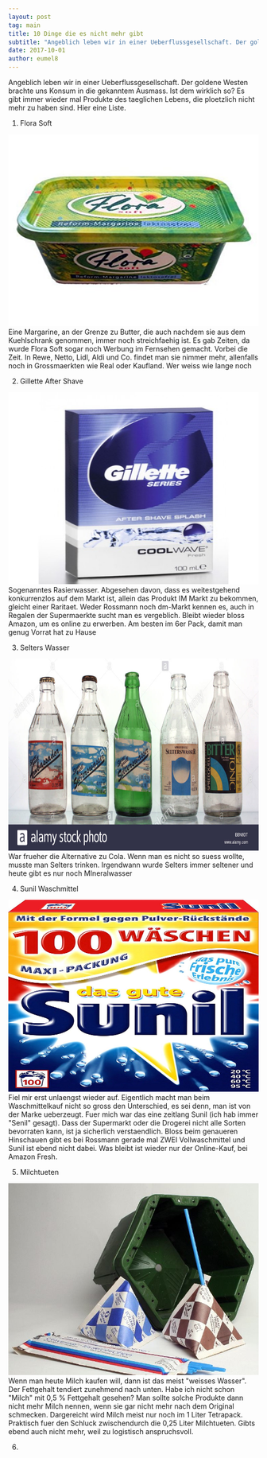 ```yaml
---
layout: post
tag: main
title: 10 Dinge die es nicht mehr gibt
subtitle: "Angeblich leben wir in einer Ueberflussgesellschaft. Der goldene Westen brachte uns Konsum in die gekanntem Ausmass. Ist dem wirklich so? Es gibt immer wieder mal Produkte des taeglichen Lebens, die ploetzlich nicht mehr zu haben sind. Hier eine Liste."
date: 2017-10-01
author: eumel8
---
```


Angeblich leben wir in einer Ueberflussgesellschaft. Der goldene Westen brachte uns Konsum in die gekanntem Ausmass. Ist dem wirklich so? Es gibt immer wieder mal Produkte des taeglichen Lebens, die ploetzlich nicht mehr zu haben sind. Hier eine Liste.
<br/>
1. Flora Soft
<img src="/images/quick-uploads/p600/51yuwxh2jil._sx466_.jpg" width="585" height="386"/>
Eine Margarine, an der Grenze zu Butter, die auch nachdem sie aus dem Kuehlschrank genommen, immer noch streichfaehig ist. Es gab Zeiten, da wurde Flora Soft sogar noch Werbung im Fernsehen gemacht. Vorbei die Zeit. In Rewe, Netto, Lidl, Aldi und Co. findet man sie nimmer mehr, allenfalls noch in Grossmaerkten wie Real oder Kaufland. Wer weiss wie lange noch

2. Gillette After Shave
<img src="/images/quick-uploads/p600/gillette_aftershave_splash_cool_wave.jpg" width="585" height="386"/>
Sogenanntes Rasierwasser. Abgesehen davon, dass es weitestgehend konkurrenzlos auf dem Markt ist, allein das Produkt IM Markt zu bekommen, gleicht einer Raritaet. Weder Rossmann noch dm-Markt kennen es, auch in Regalen der Supermaerkte sucht man es vergeblich. Bleibt wieder bloss Amazon, um es online zu erwerben. Am besten im 6er Pack, damit man genug Vorrat hat zu Hause

3. Selters Wasser
<img src="/images/quick-uploads/p600/selters.jpg" width="585" height="386"/>
War frueher die Alternative zu Cola. Wenn man es nicht so suess wollte, musste man Selters trinken. Irgendwann wurde Selters immer seltener und heute gibt es nur noch MIneralwasser

4. Sunil Waschmittel
<img src="/images/quick-uploads/p600/81_pjrug4ol._sl1500_.jpg" width="585" height="386"/>
Fiel mir erst unlaengst wieder auf. Eigentlich macht man beim Waschmittelkauf nicht so gross den Unterschied, es sei denn, man ist von der Marke ueberzeugt. Fuer mich war das eine zeitlang Sunil (ich hab immer "Senil" gesagt). Dass der Supermarkt oder die Drogerei nicht alle Sorten bevorraten kann, ist ja sicherlich verstaendlich. Bloss beim genaueren Hinschauen gibt es bei Rossmann gerade mal ZWEI Vollwaschmittel und Sunil ist ebend nicht dabei. Was bleibt ist wieder nur der Online-Kauf, bei Amazon Fresh.

5. Milchtueten
<img src="/images/quick-uploads/p600/post-176-1311781054.jpg" width="585" height="386"/>
Wenn man heute Milch kaufen will, dann ist das meist "weisses Wasser". Der Fettgehalt tendiert zunehmend nach unten. Habe ich nicht schon "Milch" mit 0,5 % Fettgehalt gesehen? Man sollte solche Produkte dann nicht mehr Milch nennen, wenn sie gar nicht mehr nach dem Original schmecken. Dargereicht wird Milch meist nur noch im 1 Liter Tetrapack. Praktisch fuer den Schluck zwischendurch die 0,25 Liter Milchtueten. Gibts ebend auch nicht mehr, weil zu logistisch anspruchsvoll.

6.

